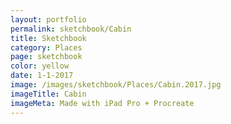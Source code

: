 ```yaml
---
layout: portfolio
permalink: sketchbook/Cabin
title: Sketchbook
category: Places
page: sketchbook
color: yellow
date: 1-1-2017
image: /images/sketchbook/Places/Cabin.2017.jpg
imageTitle: Cabin
imageMeta: Made with iPad Pro + Procreate
---
```

